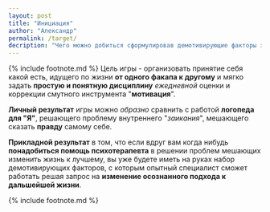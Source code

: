 ```yaml
---
layout: post
title: "Инициация"
author: "Александр"
permalink: /target/
decription: "Чего можно добиться сформулировав демотивирующие факторы закрыть собственный проект и пойти работать по найму"
---
```

{% include footnote.md %}
Цель игры - организовать принятие себя какой есть, идущего по жизни **от одного факапа к другому** и мягко задать **простую и понятную дисциплину** _ежедневной_ оценки и коррекции смутного инструмента "**мотивация**".

**Личный результат** игры можно _образно_ сравнить с работой **логопеда для "Я"**, решающего проблему внутреннего "_заикания_", мешающего сказать **правду** самому себе.

**Прикладной результат** в том, что если вдруг вам когда нибудь **понадобиться помощь психотерапевта** в решении проблем мешающих изменить жизнь к лучшему, вы уже будете иметь на руках набор демотивирующих факторов, с которым опытный специалист сможет работать решая запрос на **изменение осознанного подхода к дальшейшей жизни**.

{% include footnote.md %}

